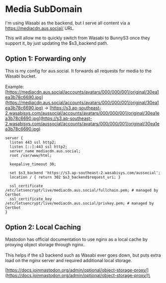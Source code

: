# Media SubDomain

I'm using Wasabi as the backend, but I serve all content via a https://mediacdn.aus.social/ URL.

This will allow me to quickly switch from Wasabi to BunnyS3 once they support it, by just updating the $s3\_backend path.

## Option 1: Forwarding only

This is my config for aus.social. It forwards all requests for media to the Wasabi bucket.\
\
Example: [https://mediacdn.aus.social/accounts/avatars/000/000/001/original/30ea1ea3b78c6690.jpg](https://mediacdn.aus.social/accounts/avatars/000/000/001/original/30ea1ea3b78c6690.jpg) -> [https://s3.ap-southeast-2.wasabisys.com/aussocial/accounts/avatars/000/000/001/original/30ea1ea3b78c6690.jpg](https://s3.ap-southeast-2.wasabisys.com/aussocial/accounts/avatars/000/000/001/original/30ea1ea3b78c6690.jpg)

```
server {
  listen 443 ssl http2;
  listen [::]:443 ssl http2;
  server_name mediacdn.aus.social;
  root /var/www/html;

  keepalive_timeout 30;

  set $s3_backend 'https://s3.ap-southeast-2.wasabisys.com/aussocial';
  location / { return 302 $s3_backend$request_uri; }
  
  ssl_certificate /etc/letsencrypt/live/mediacdn.aus.social/fullchain.pem; # managed by Certbot
  ssl_certificate_key /etc/letsencrypt/live/mediacdn.aus.social/privkey.pem; # managed by Certbot
}

```

## Option 2: Local Caching

Mastodon has official documentation to use nginx as a local cache by proxying object storage through nginx. \
\
This helps if the s3 backend such as Wasabi ever goes down, but puts extra load on the nginx server and required additional local storage.

[https://docs.joinmastodon.org/admin/optional/object-storage-proxy/](https://docs.joinmastodon.org/admin/optional/object-storage-proxy/)\


